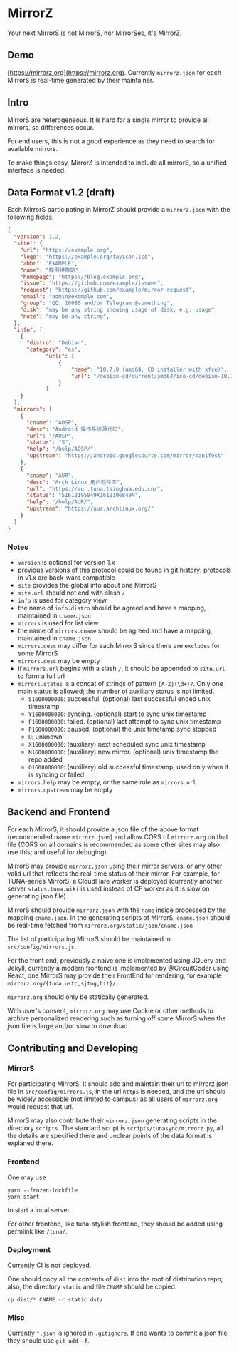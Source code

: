 # MirrorZ

Your next MirrorS is not MirrorS, nor MirrorSes, it's MirrorZ.

## Demo

[https://mirrorz.org](https://mirrorz.org). Currently `mirrorz.json` for each MirrorS is real-time generated by their maintainer.

## Intro

MirrorS are heterogeneous. It is hard for a single mirror to provide all mirrors, so differences occur.

For end users, this is not a good experience as they need to search for available mirrors.

To make things easy, MirrorZ is intended to include all mirrorS, so a unified interface is needed.

## Data Format v1.2 (draft)

Each MirrorS participating in MirrorZ should provide a `mirrorz.json` with the following fields.

```json
{
  "version": 1.2,
  "site": {
    "url": "https://example.org",
    "logo": "https://example.org/favicon.ico",
    "abbr": "EXAMPLE",
    "name": "样例镜像站",
    "homepage": "https://blog.example.org",
    "issue": "https://github.com/example/issues",
    "request": "https://github.com/example/mirror-request",
    "email": "admin@example.com",
    "group": "QQ: 10086 and/or Telegram @something",
    "disk": "may be any string showing usage of disk, e.g. usage",
    "note": "may be any string",
  },
  "info": [
    {
      "distro": "Debian",
      "category": "os",
            "urls": [
                {
                    "name": "10.7.0 (amd64, CD installer with xfce)",
                    "url": "/debian-cd/current/amd64/iso-cd/debian-10.7.0-amd64-xfce-CD-1.iso"
                }
            ]
    }
  ],
  "mirrors": [
    {
      "cname": "AOSP",
      "desc": "Android 操作系统源代码",
      "url": "/AOSP",
      "status": "S",
      "help": "/help/AOSP/",
      "upstream": "https://android.googlesource.com/mirror/manifest"
    },
    {
      "cname": "AUR",
      "desc": "Arch Linux 用户软件库",
      "url": "https://aur.tuna.tsinghua.edu.cn/",
      "status": "S1612195849X1612196849N",
      "help": "/help/AUR/",
      "upstream": "https://aur.archlinux.org/"
    }
  ]
}
```

### Notes

* `version` is optional for version 1.x
* previous versions of this protocol could be found in git history; protocols in v1.x are back-ward compatible
* `site` provides the global info about one MirrorS
* `site.url` should not end with slash `/`
* `info` is used for category view
* the name of `info.distro` should be agreed and have a mapping, maintained in `cname.json`
* `mirrors` is used for list view
* the name of `mirrors.cname` should be agreed and have a mapping, maintained in `cname.json`
* `mirrors.desc` may differ for each MirrorS since there are `excludes` for some MirrorS
* `mirrors.desc` may be empty
* if `mirrors.url` begins with a slash `/`, it should be appended to `site.url` to form a full url
* `mirrors.status` is a concat of strings of pattern `[A-Z](\d+)?`. Only one main status is allowed; the number of auxiliary status is not limited.
  - `S1600000000`: successful. (optional) last successful ended unix timestamp
  - `Y1600000000`: syncing. (optional) start to sync unix timestamp
  - `F1600000000`: failed. (optional) last attempt to sync unix timestamp
  - `P1600000000`: paused. (optional) the unix timetamp sync stopped
  - `U`: unknown
  - `X1600000000`: (auxiliary) next scheduled sync unix timestamp
  - `N1600000000`: (auxiliary) new mirror. (optional) unix timestamp the repo added
  - `O1600000000`: (auxiliary) old successful timestamp, used only when it is syncing or failed
* `mirrors.help` may be empty, or the same rule as `mirrors.url`
* `mirrors.upstream` may be empty

## Backend and Frontend

For each MirrorS, it should provide a json file of the above format (recommended name `mirrorz.json`) and allow CORS of `mirrorz.org` on that file (CORS on all domains is recommended as some other sites may also use this; and useful for debuging).

MirrorS may provide `mirrorz.json` using their mirror servers, or any other valid url that reflects the real-time status of their mirror. For example, for TUNA-series MirrorS, a CloudFlare worker is deployed (currently another server `status.tuna.wiki` is used instead of CF worker as it is slow on generating json file).

MirrorS should provide `mirrorz.json` with the `name` inside processed by the mapping `cname.json`. In the generating scripts of MirrorS, `cname.json` should be real-time fetched from `mirrorz.org/static/json/cname.json`

The list of participating MirrorS should be maintained in `src/config/mirrors.js`.

For the front end, previously a naive one is implemented using JQuery and Jekyll, currently a modern frontend is implemented by @CircuitCoder using React, one MirrorS may provide their FrontEnd for rendering, for example `mirrorz.org/{tuna,ustc,sjtug,hit}/`.

`mirrorz.org` should only be statically generated.

With user's consent, `mirrorz.org` may use Cookie or other methods to archive personalized rendering such as turning off some MirrorS when the json file is large and/or slow to download.

## Contributing and Developing

### MirrorS

For participating MirrorS, it should add and maintain their url to mirrorz json file in `src/config/mirrors.js`, in the url `https` is needed, and the url should be widely accessible (not limited to campus) as all users of `mirrorz.org` would request that url.

MirrorS may also contribute their `mirrorz.json` generating scripts in the directory `scripts`. The standard script is `scripts/tunasync/mirrorz.py`, all the details are specified there and unclear points of the data format is explaned there.

### Frontend

One may use

```
yarn --frozen-lockfile
yarn start
```

to start a local server.

For other frontend, like tuna-stylish frontend, they should be added using permlink like `/tuna/`.

### Deployment

Currently CI is not deployed.

One should copy all the contents of `dist` into the root of distribution repo; also, the directory `static` and file `CNAME` should be copied.

```
cp dist/* CNAME -r static dst/
```

### Misc

Currently `*.json` is ignored in `.gitignore`. If one wants to commit a json file, they should use `git add -f`.

<!--
 vim: ts=2 sts=2 sw=2
-->
